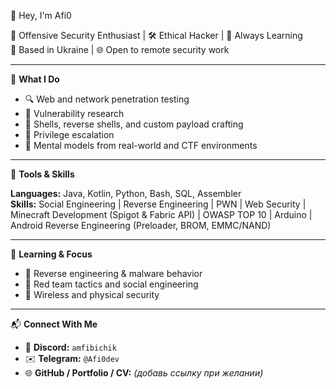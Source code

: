 👋 Hey, I'm Afi0

🎯 Offensive Security Enthusiast | 🛠️ Ethical Hacker | 🧠 Always Learning  
📍 Based in Ukraine | 🌐 Open to remote security work

---

💼 **What I Do**

- 🔍 Web and network penetration testing  
- 🧪 Vulnerability research  
- 🐚 Shells, reverse shells, and custom payload crafting  
- 👣 Privilege escalation  
- 🧠 Mental models from real-world and CTF environments

---

🧰 **Tools & Skills**

**Languages:** Java, Kotlin, Python, Bash, SQL, Assembler  
**Skills:** Social Engineering | Reverse Engineering | PWN | Web Security | Minecraft Development (Spigot & Fabric API) | OWASP TOP 10 | Arduino | Android Reverse Engineering (Preloader, BROM, EMMC/NAND)

---

🧠 **Learning & Focus**

- 🧬 Reverse engineering & malware behavior  
- 🧰 Red team tactics and social engineering  
- 🔐 Wireless and physical security

---

📬 **Connect With Me**

- 💼 **Discord:** `amfibichik`  
- ✉️ **Telegram:** `@Afi0dev`  
- 🌐 **GitHub / Portfolio / CV:** *(добавь ссылку при желании)*

